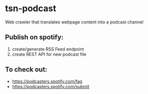 # tsn-podcast
Web crawler that translates webpage content into a podcast channel


## Publish on spotify:
1. create/generate RSS Feed endpoint
1. create REST API for new podcast file

## To check out:
- https://podcasters.spotify.com/faq
- https://podcasters.spotify.com/submit